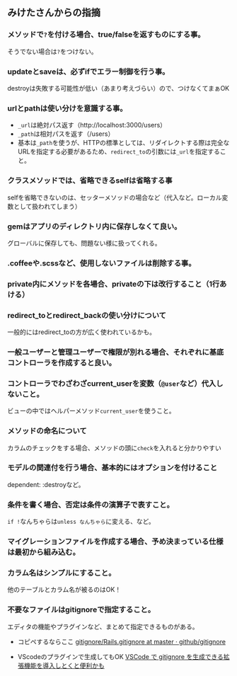 ## みけたさんからの指摘
### メソッドで`?`を付ける場合、true/falseを返すものにする事。
そうでない場合は`?`をつけない。
### updateとsaveは、必ずifでエラー制御を行う事。
destroyは失敗する可能性が低い（あまり考えづらい）ので、つけなくてまぁOK
### urlとpathは使い分けを意識する事。
- `_url`は絶対パス返す（http://localhost:3000/users）
- `_path`は相対パスを返す（/users）
- 基本は`_path`を使うが、HTTPの標準としては、リダイレクトする際は完全なURLを指定する必要があるため、`redirect_to`の引数には`_url`を指定すること。
### クラスメソッドでは、省略できるselfは省略する事
selfを省略できないのは、セッターメソッドの場合など（代入など。ローカル変数として扱われてしまう）
### gemはアプリのディレクトリ内に保存しなくて良い。
グローバルに保存しても、問題ない様に扱ってくれる。
### .coffeeや.scssなど、使用しないファイルは削除する事。
### private内にメソッドを各場合、privateの下は改行すること（1行あける）
### redirect_toとredirect_backの使い分けについて
一般的にはredirect_toの方が広く使われているかも。
### 一般ユーザーと管理ユーザーで権限が別れる場合、それぞれに基底コントローラを作成すると良い。
### コントローラでわざわざcurrent_userを変数（`@user`など）代入しないこと。
ビューの中ではヘルパーメソッド`current_user`を使うこと。
### メソッドの命名について
カラムのチェックをする場合、メソッドの頭に`check`を入れると分かりやすい
### モデルの関連付を行う場合、基本的にはオプションを付けること
dependent: :destroyなど。
### 条件を書く場合、否定は条件の演算子で表すこと。
`if !`なんちゃらは`unless なんちゃら`に変える、など。
### マイグレーションファイルを作成する場合、予め決まっている仕様は最初から組み込む。
### カラム名はシンプルにすること。
他のテーブルとカラム名が被るのはOK！
### 不要なファイルはgitignoreで指定すること。
エディタの機能やプラグインなど、まとめて指定できるものがある。
- コピペするならここ
[gitignore/Rails.gitignore at master · github/gitignore](https://github.com/github/gitignore/blob/master/Rails.gitignore)

- VScodeのプラグインで生成してもOK
[VSCode で gitignore を生成できる拡張機能を導入しとくと便利かも](https://loumo.jp/archives/23116)
